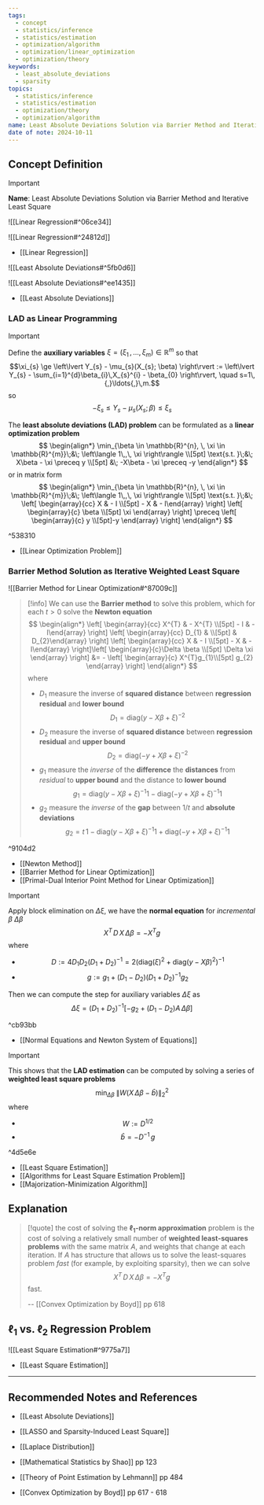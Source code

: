 ```yaml
---
tags:
  - concept
  - statistics/inference
  - statistics/estimation
  - optimization/algorithm
  - optimization/linear_optimization
  - optimization/theory
keywords:
  - least_absolute_deviations
  - sparsity
topics:
  - statistics/inference
  - statistics/estimation
  - optimization/theory
  - optimization/algorithm
name: Least Absolute Deviations Solution via Barrier Method and Iterative Least Square
date of note: 2024-10-11
---
```


## Concept Definition

>[!important]
>**Name**: Least Absolute Deviations Solution via Barrier Method and Iterative Least Square

![[Linear Regression#^06ce34]]

![[Linear Regression#^24812d]]

- [[Linear Regression]]

![[Least Absolute Deviations#^5fb0d6]]

![[Least Absolute Deviations#^ee1435]]

- [[Least Absolute Deviations]]

### LAD as Linear Programming

>[!important]
>Define the **auxiliary variables** $\xi = (\xi_{1} \,{,}\ldots{,}\,\xi_{m})\in \mathbb{R}^{m}$ so that 
>$$\xi_{s} \ge \left\lvert Y_{s} - \mu_{s}(X_{s}; \beta) \right\rvert := \left\lvert Y_{s} - \sum_{i=1}^{d}\beta_{i}\,X_{s}^{i} - \beta_{0}  \right\rvert, \quad s=1\,{,}\ldots{,}\,m.$$
>so
>$$
> -\xi_{s} \le Y_{s} - \mu_{s}(X_{s}; \beta)  \le \xi_{s}
>$$
>
>The **least  absolute deviations (LAD) problem** can be formulated as a **linear optimization problem**
>$$
>\begin{align*}
> \min_{\beta \in \mathbb{R}^{n}, \, \xi \in \mathbb{R}^{m}}\;&\; \left\langle  1\,,\, \xi   \right\rangle \\[5pt]
> \text{s.t. }\;&\; X\beta - \xi \preceq y \\[5pt]
> &\; -X\beta - \xi \preceq -y
>\end{align*}
>$$
>or in matrix form
>$$
>\begin{align*}
> \min_{\beta \in \mathbb{R}^{n}, \, \xi \in \mathbb{R}^{m}}\;&\; \left\langle  1\,,\, \xi   \right\rangle \\[5pt]
> \text{s.t. }\;&\; \left[ \begin{array}{cc} X & - I \\[5pt] - X & - I\end{array} \right] \left[ \begin{array}{c} \beta \\[5pt] \xi \end{array} \right] \preceq \left[ \begin{array}{c} y \\[5pt]-y \end{array} \right]
>\end{align*}
>$$

^538310

- [[Linear Optimization Problem]]

### Barrier Method Solution as Iterative Weighted Least Square

![[Barrier Method for Linear Optimization#^87009c]]


>[!info]
>We can use the **Barrier method** to solve this problem, which for each $t>0$ solve the **Newton equation**
>$$
>\begin{align*}
>\left[ \begin{array}{cc} X^{T} & - X^{T} \\[5pt] - I & - I\end{array} \right] \left[ \begin{array}{cc} D_{1} &  \\[5pt]  & D_{2}\end{array} \right] \left[ \begin{array}{cc} X & - I \\[5pt] - X & - I\end{array} \right]\left[ \begin{array}{c}\Delta \beta \\[5pt] \Delta \xi \end{array} \right]  &= - \left[ \begin{array}{c} X^{T}g_{1}\\[5pt] g_{2} \end{array} \right] 
>\end{align*}
>$$
>where 
>-  $D_{1}$ measure the inverse of **squared distance** between **regression residual** and **lower bound**$$D_{1} = \text{diag}\left(y - X\beta + \xi \right)^{-2}$$
>- $D_{2}$ measure the inverse of **squared distance** between **regression residual** and **upper bound** $$D_{2} = \text{diag}\left(-y + X\beta + \xi \right)^{-2}$$
>- $g_{1}$ measure the *inverse* of the **difference** the **distances** from *residual* to **upper bound** and the distance to **lower bound** $$g_{1} = \text{diag}\left(y - X\beta + \xi \right)^{-1}1 - \text{diag}\left(-y + X\beta + \xi \right)^{-1}1$$
>- $g_{2}$ measure the *inverse* of the **gap** between $1 / t$ and **absolute deviations** $$g_{2} = t\,1 - \text{diag}\left(y - X\beta + \xi \right)^{-1}1 + \text{diag}\left(-y + X\beta + \xi \right)^{-1}1$$

^9104d2

- [[Newton Method]]
- [[Barrier Method for Linear Optimization]]
- [[Primal-Dual Interior Point Method for Linear Optimization]]

>[!important]
>Apply block elimination on $\Delta \xi$, we have the **normal equation** for *incremental* $\beta$ $\Delta \beta$
>$$
>X^{T}\,D\,X\,\Delta \beta = - X^{T}g
>$$
>where
>- $$D := 4D_{1}D_{2}(D_{1} + D_{2})^{-1} = 2 \left(\text{diag}(\xi)^2 + \text{diag}(y -X\beta)^2\right)^{-1}$$
>- $$g := g_{1} + (D_{1} - D_{2})(D_{1} + D_{2})^{-1}g_{2}$$
>  
>Then we can compute the step for auxiliary variables $\Delta \xi$  as $$\Delta \xi = (D_{1} + D_{2})^{-1}\left[-g_{2} + (D_{1} - D_{2})A\,\Delta \beta\right]$$  

^cb93bb

- [[Normal Equations and Newton System of Equations]]

>[!important]
>This shows that the **LAD estimation** can be computed by solving a series of **weighted least square problems**
>$$
>\min_{\Delta\beta}\; \lVert W (X\, \Delta\beta - \hat{b})  \rVert_{2}^{2} 
>$$
>where 
>- $$W := D^{1 / 2}$$
>- $$\hat{b} = -D^{-1}\,g $$

^4d5e6e

- [[Least Square Estimation]]
- [[Algorithms for Least Square Estimation Problem]]
- [[Majorization-Minimization Algorithm]]

## Explanation


>[!quote]
>the cost of solving the **$\ell_{1}$-norm approximation** problem is the cost of solving a relatively small number of **weighted least-squares problems** with the same matrix $A$, and weights that change at each iteration. If $A$ has structure that allows us to solve the least-squares problem *fast* (for example, by exploiting sparsity), then we can solve $$X^{T}\,D\,X\,\Delta \beta = - X^{T}g$$ fast.
>
>-- [[Convex Optimization by Boyd]] pp 618



## $\ell_{1}$ vs. $\ell_{2}$ Regression Problem

![[Least Square Estimation#^9775a7]]

- [[Least Square Estimation]]





-----------
##  Recommended Notes and References



- [[Least Absolute Deviations]]
- [[LASSO and Sparsity-Induced Least Square]]
- [[Laplace Distribution]]


- [[Mathematical Statistics by Shao]] pp 123
- [[Theory of Point Estimation by Lehmann]] pp 484
- [[Convex Optimization by Boyd]] pp 617 - 618